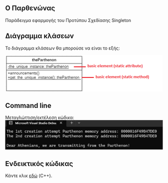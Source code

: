 ## Ο Παρθενώνας
Παράδειγμα εφαρμογής του Προτύπου Σχεδίασης Singleton


## Διάγραμμα κλάσεων
Το διάγραμμα κλάσεων θα μπορούσε να είναι το εξής:

![Διάγραμμα κλάσεων (εκτεταμένο)](../img/theParthenon_singleton6.png)

## Command line
Μεταγλώττιση/εκτέλεση κώδικα:
![Command Line](../img/cli_singleton.png)

## Ενδεικτικός κώδικας
Κάντε κλικ [εδώ](./source_code) (C++).
